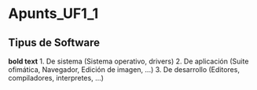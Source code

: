 # Apunts_UF1_1
## Tipus de Software
**bold text** 1. De sistema (Sistema operativo, drivers)
 2. De aplicación (Suite ofimática, Navegador, Edición de imagen, ...)
 3. De desarrollo (Editores, compiladores, interpretes, ...)  
 
